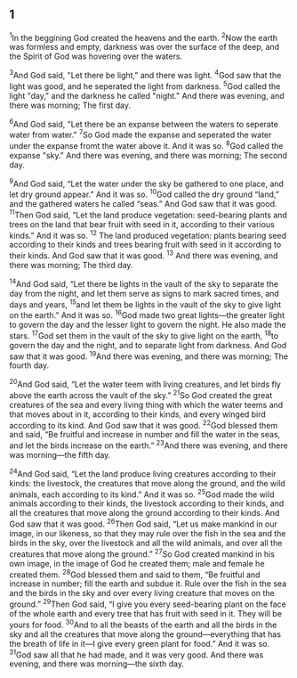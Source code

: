 ## 1
<sup>1</sup>In the beggining God created the heavens and the earth. <sup>2</sup>Now the earth was formless and empty, darkness was over the surface of the deep, and the Spirit of God was hovering over the waters.

<sup>3</sup>And God said, "Let there be light," and there was light. <sup>4</sup>God saw that the light was good, and he seperated the light from darkness. <sup>5</sup>God called the light "day," and the darkness he called "night." And there was evening, and there was morning; The first day.

<sup>6</sup>And God said, "Let there be an expanse between the waters to seperate water from water." <sup>7</sup>So God made the expanse and seperated the water under the expanse fromt the water above it. And it was so. <sup>8</sup>God called the expanse "sky." And there was evening, and there was morning; The second day.

<sup>9</sup>And God said, “Let the water under the sky be gathered to one place, and let dry ground appear.” And it was so. <sup>10</sup>God called the dry ground “land,” and the gathered waters he called “seas.” And God saw that it was good. <sup>11</sup>Then God said, “Let the land produce vegetation: seed-bearing plants and trees on the land that bear fruit with seed in it, according to their various kinds.” And it was so. <sup>12</sup> The land produced vegetation: plants bearing seed according to their kinds and trees bearing fruit with seed in it according to their kinds. And God saw that it was good. <sup>13</sup> And there was evening, and there was morning; The third day.

<sup>14</sup>And God said, “Let there be lights in the vault of the sky to separate the day from the night, and let them serve as signs to mark sacred times, and days and years, <sup>15</sup>and let them be lights in the vault of the sky to give light on the earth.” And it was so. <sup>16</sup>God made two great lights—the greater light to govern the day and the lesser light to govern the night. He also made the stars. <sup>17</sup>God set them in the vault of the sky to give light on the earth, <sup>18</sup>to govern the day and the night, and to separate light from darkness. And God saw that it was good. <sup>19</sup>And there was evening, and there was morning; The fourth day.

<sup>20</sup>And God said, “Let the water teem with living creatures, and let birds fly above the earth across the vault of the sky.” <sup>21</sup>So God created the great creatures of the sea and every living thing with which the water teems and that moves about in it, according to their kinds, and every winged bird according to its kind. And God saw that it was good. <sup>22</sup>God blessed them and said, “Be fruitful and increase in number and fill the water in the seas, and let the birds increase on the earth.” <sup>23</sup>And there was evening, and there was morning—the fifth day.

<sup>24</sup>And God said, “Let the land produce living creatures according to their kinds: the livestock, the creatures that move along the ground, and the wild animals, each according to its kind.” And it was so. <sup>25</sup>God made the wild animals according to their kinds, the livestock according to their kinds, and all the creatures that move along the ground according to their kinds. And God saw that it was good. <sup>26</sup>Then God said, “Let us make mankind in our image, in our likeness, so that they may rule over the fish in the sea and the birds in the sky, over the livestock and all the wild animals, and over all the creatures that move along the ground.” <sup>27</sup>So God created mankind in his own image, in the image of God he created them; male and female he created them. <sup>28</sup>God blessed them and said to them, “Be fruitful and increase in number; fill the earth and subdue it. Rule over the fish in the sea and the birds in the sky and over every living creature that moves on the ground.” <sup>29</sup>Then God said, “I give you every seed-bearing plant on the face of the whole earth and every tree that has fruit with seed in it. They will be yours for food. <sup>30</sup>And to all the beasts of the earth and all the birds in the sky and all the creatures that move along the ground—everything that has the breath of life in it—I give every green plant for food.” And it was so. <sup>31</sup>God saw all that he had made, and it was very good. And there was evening, and there was morning—the sixth day.